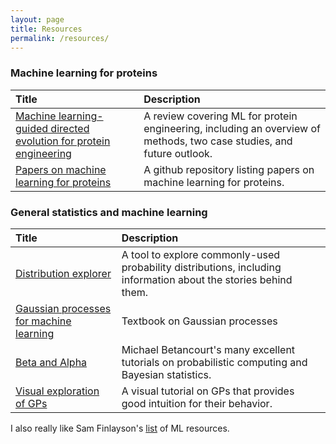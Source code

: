 ```yaml
---
layout: page
title: Resources
permalink: /resources/
---
```


### Machine learning for proteins

| Title      | Description |
| :----------- | :----------- |
| [Machine learning-guided directed evolution for protein engineering](https://arxiv.org/abs/1811.10775)      | A review covering ML for protein engineering, including an overview of methods, two case studies, and future outlook.      |
| [Papers on machine learning for proteins](https://github.com/yangkky/Machine-learning-for-proteins)   | A github repository listing papers on machine learning for proteins.         |

### General statistics and machine learning

| Title      | Description |
| :----------- | :----------- |
| [Distribution explorer](http://bois.caltech.edu/distribution_explorer/)      |  A tool to explore commonly-used probability distributions, including information about the stories behind them. |
| [Gaussian processes for machine learning](http://www.gaussianprocess.org/gpml/chapters/)   | Textbook on Gaussian processes         |
|[Beta and Alpha](https://betanalpha.github.io/writing/)|Michael Betancourt's many excellent tutorials on probabilistic computing and Bayesian statistics.|
|[Visual exploration of GPs](https://distill.pub/2019/visual-exploration-gaussian-processes/)|A visual tutorial on GPs that provides good intuition for their behavior. |

I also really like Sam Finlayson's [list](https://sgfin.github.io/learning-resources/#bayesML) of ML resources. 


